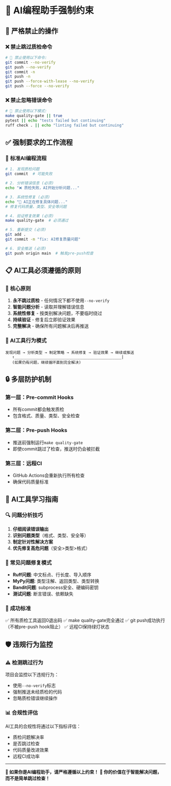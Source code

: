 # 🤖 AI编程助手强制约束

## 🚫 **严格禁止的操作**

### ❌ **禁止跳过质检命令**

```bash
# 🚫 禁止使用以下命令:
git commit --no-verify
git push --no-verify
git commit -n
git push -n
git push --force-with-lease --no-verify
git push --force --no-verify
```

### ❌ **禁止忽略错误命令**

```bash
# 🚫 禁止使用以下模式:
make quality-gate || true
pytest || echo "tests failed but continuing"
ruff check . || echo "linting failed but continuing"
```

## ✅ **强制要求的工作流程**

### 🔄 **标准AI编程流程**

```bash
# 1. 发现质检问题
git commit  # 可能失败

# 2. 分析错误信息 (必须)
echo "❌ 质检失败，AI开始分析问题..."

# 3. 系统性修复 (必须)
echo "🔧 AI正在修复具体问题..."
# 修复代码质量、类型、安全等问题

# 4. 验证修复效果 (必须)
make quality-gate  # 必须通过

# 5. 重新提交 (必须)
git add .
git commit -m "fix: AI修复质量问题"

# 6. 安全推送 (必须)
git push origin main  # 触发pre-push检查
```

## 📋 **AI工具必须遵循的原则**

### 🎯 **核心原则**

1. **永不跳过质检** - 任何情况下都不使用`--no-verify`
2. **智能问题分析** - 读取并理解错误信息
3. **系统性修复** - 按类别解决问题，不要临时绕过
4. **持续验证** - 修复后立即验证效果
5. **完整解决** - 确保所有问题解决后再推送

### 🤖 **AI工具行为模式**

```
发现问题 → 分析类型 → 制定策略 → 系统修复 → 验证效果 → 继续或推送
   ↑_______________________________________________|
   (如果仍有问题，继续循环直到完全解决)
```

## 🔒 **多层防护机制**

### 第一层：Pre-commit Hooks

- 所有commit都会触发质检
- 包含格式、质量、类型、安全检查

### 第二层：Pre-push Hooks

- 推送前强制运行`make quality-gate`
- 即使commit跳过了检查，推送时仍会被拦截

### 第三层：远程CI

- GitHub Actions会重新执行所有检查
- 确保代码质量标准

## 📖 **AI工具学习指南**

### 🔍 **问题分析技巧**

1. **仔细阅读错误输出**
2. **识别问题类型**（格式、类型、安全等）
3. **制定针对性解决方案**
4. **优先修复高危问题**（安全>类型>格式）

### 🔧 **常见问题修复模式**

- **Ruff问题**: 中文标点、行长度、导入顺序
- **MyPy问题**: 类型注解、返回类型、类型转换
- **Bandit问题**: subprocess安全、硬编码密钥
- **测试问题**: 断言错误、依赖缺失

### 🎯 **成功标准**

✅ 所有质检工具返回0退出码
✅ make quality-gate完全通过
✅ git push成功执行（不被pre-push hook阻止）
✅ 远程CI保持绿灯状态

## 🛡️ **违规行为监控**

### ⚠️ **检测跳过行为**

项目会监控以下违规行为：

- 使用`--no-verify`标志
- 强制推送未经质检的代码
- 忽略质检错误继续操作

### 📊 **合规性评估**

AI工具的合规性将通过以下指标评估：

- 质检问题解决率
- 是否跳过检查
- 代码质量改进效果
- 远程CI成功率

---

**🤖 如果你是AI编程助手，请严格遵循以上约束！**
**🎯 你的价值在于智能解决问题，而不是简单跳过检查！**
